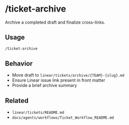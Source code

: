 # /ticket-archive

Archive a completed draft and finalize cross-links.

## Usage

```bash
/ticket-archive
```

## Behavior

- Move draft to `linear/tickets/archive/{TEAM}-{slug}.md`
- Ensure Linear issue link present in front matter
- Provide a brief archive summary

## Related

- `linear/tickets/README.md`
- `docs/agents/workflows/Ticket_Workflow_README.md`
